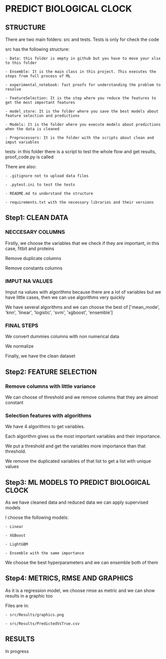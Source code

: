
# PREDICT BIOLOGICAL CLOCK

## STRUCTURE

There are two main folders: src and tests. Tests is only for check the code

src has the following structure:

    - Data: this folder is empty in github but you have to move your xlsx to this folder
    
    - Ensemble: It is the main class in this project. This executes the steps from full process of ML
    
    - experimental_notebook: fast proofs for understanding the problem to resolve
    
    - FeatureSelection: It is the step where you reduce the features to get the most important features
    
    - model_store: It is the folder where you save the best models about feature selection and predictions
    
    - Models: It is the folder where you execute models about predictions when the data is cleaned
    
    - Preprocessors: It is the folder with the scripts about clean and imput variables


tests: in this folder there is a script to test the whole flow and get results, proof_code.py is called 


There are also:
    
    - .gitignore not to upload data files
    
    - .pytest.ini to test the tests
    
    - README.md to understand the structure
    
    - requirements.txt with the necessary libraries and their versions


## Step1: CLEAN DATA

### NECCESARY COLUMNS

Firstly, we choose the variables that we check if they are important, in this case, fitbit and proteins

Remove duplicate columns

Remove constants columns

### IMPUT NA VALUES

Imput na values with algorithms because there are a lot of variables but we have little cases, then we can use algorithms very quickly

We have several algorithms and we can choose the best of ['mean_mode', 'knn', 'linear', 'logistic', 'svm', 'xgboost', 'ensemble']

### FINAL STEPS

We convert dummies columns with non numerical data

We normalize

Finally, we have the clean dataset

## Step2: FEATURE SELECTION

### Remove columns with little variance

We can choose of threshold and we remove columns that they are almost constant

### Selection features with algorithms

We have 4 algorithms to get variables. 

Each algorithm gives us the most important variables and their importance. 

We put a threshold and get the variables more importance than that threshold. 

We remove the duplicated variables of that list to get a list with unique values


## Step3: ML MODELS TO PREDICT BIOLOGICAL CLOCK

As we have cleaned data and reduced data we can apply supervised models

I choose the following models:
    
    - Linear
    
    - XGBoost

    - LightGBM

    - Ensemble with the same importance


We choose the best hyperparameters and we can ensemble both of them


## Step4: METRICS, RMSE AND GRAPHICS

As it is a regression model, we choose rmse as metric and we can show results in a graphic too

Files are in:

    - src/Results/graphics.png

    - src/Results/PredictedVsTrue.csv


## RESULTS

In progress
